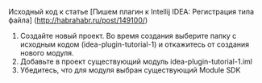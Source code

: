 Исходный код к статье [Пишем плагин к Intellij IDEA: Регистрация типа файла] (http://habrahabr.ru/post/149100/)


1. Создайте новый проект. Во время создания выберите папку с исходным кодом (idea-plugin-tutorial-1) и откажитесь от создания нового модуля.
2. Добавьте в проект существующий модуль idea-plugin-tutorial-1.iml
3. Убедитесь, что для модуля выбран существующий Module SDK


